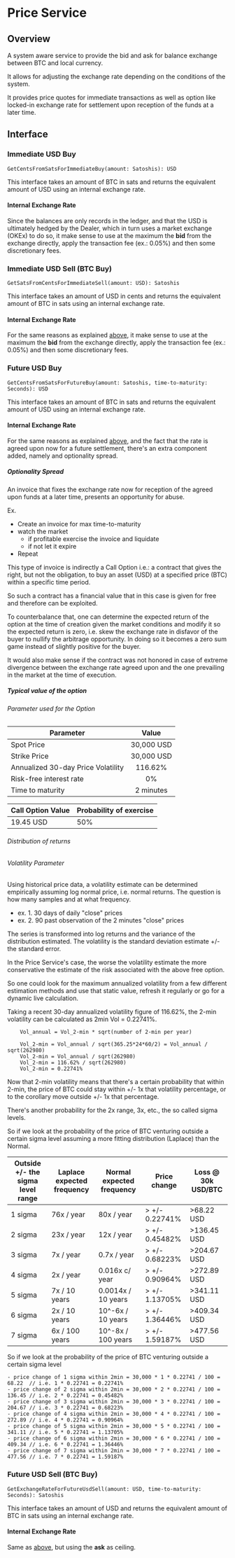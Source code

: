 # Price Service
## Overview
A system aware service to provide the bid and ask for balance exchange between BTC and local currency.

It allows for adjusting the exchange rate depending on the conditions of the system.

It provides price quotes for immediate transactions as well as option like locked-in exchange rate for settlement upon reception of the funds at a later time.

## Interface

### Immediate USD Buy
```
GetCentsFromSatsForImmediateBuy(amount: Satoshis): USD
```

This interface takes an amount of BTC in sats and returns the equivalent amount of USD using an internal exchange rate.

#### Internal Exchange Rate
Since the balances are only records in the ledger, and that the USD is ultimately hedged by the Dealer, which in turn uses a market exchange (OKEx) to do so,
it make sense to use at the maximum the **bid** from the exchange directly, apply the transaction fee (ex.: 0.05%) and then some discretionary fees.




### Immediate USD Sell (BTC Buy)
```
GetSatsFromCentsForImmediateSell(amount: USD): Satoshis
```

This interface takes an amount of USD in cents and returns the equivalent amount of BTC in sats using an internal exchange rate.

#### Internal Exchange Rate
For the same reasons as explained [above](./PRICE-SERVICE.md#Immediate-USD-Buy),
it make sense to use at the maximum the **bid** from the exchange directly, apply the transaction fee (ex.: 0.05%) and then some discretionary fees.



### Future USD Buy
```
GetCentsFromSatsForFutureBuy(amount: Satoshis, time-to-maturity: Seconds): USD
```

This interface takes an amount of BTC in sats and returns the equivalent amount of USD using an internal exchange rate.

#### Internal Exchange Rate
For the same reasons as explained [above](./PRICE-SERVICE.md#Immediate-USD-Buy),
and the fact that the rate is agreed upon now for a future settlement, there's an extra component added, namely and optionality spread.

##### Optionality Spread
An invoice that fixes the exchange rate now for reception of the agreed upon funds at a later time, presents an opportunity for abuse.

Ex. 
- Create an invoice for max time-to-maturity
- watch the market
    - if profitable exercise the invoice and liquidate
    - if not let it expire
- Repeat

This type of invoice is indirectly a Call Option i.e.: a contract that gives the right, but not the obligation, to buy an asset (USD) at a specified price (BTC) within a specific time period.

So such a contract has a financial value that in this case is given for free and therefore can be exploited.

To counterbalance that, one can determine the expected return of the option at the time of creation given the market conditions 
and modify it so the expected return is zero, i.e. skew the exchange rate in disfavor of the buyer to nullify the arbitrage opportunity.
In doing so it becomes a zero sum game instead of slightly positive for the buyer.

It would also make sense if the contract was not honored in case of extreme divergence between the exchange rate agreed upon and the one prevailing in the market at the time of execution.

##### Typical value of the option
###### Parameter used for the Option
|Parameter|Value|
|---------|:---:|
|Spot Price|30,000 USD|
|Strike Price|30,000 USD|
|Annualized 30-day Price Volatility|116.62%|
|Risk-free interest rate|0%|
|Time to maturity|2 minutes|

|Call Option Value|Probability of exercise|
|-|-|
|19.45 USD|50%|


###### Distribution of returns

###### Volatility Parameter
Using historical price data, a volatility estimate can be determined empirically assuming log normal price, i.e. normal returns.
The question is how many samples and at what frequency.

- ex. 1. 30 days of daily "close" prices
- ex. 2. 90 past observation of the 2 minutes "close" prices

The series is transformed into log returns and the variance of the distribution estimated.
The volatility is the standard deviation estimate +/- the standard error.

In the Price Service's case, the worse the volatility estimate the more conservative the estimate of the risk associated with the above free option.

So one could look for the maximum annualized volatility from a few different estimation methods and use that static value, refresh it regularly or go for a dynamic live calculation.

Taking a recent 30-day annualized volatility figure of 116.62%, the 2-min volatility can be calculated as 2min Vol = 0.22741%.

```
    Vol_annual = Vol_2-min * sqrt(number of 2-min per year)

    Vol_2-min = Vol_annual / sqrt(365.25*24*60/2) = Vol_annual / sqrt(262980)
    Vol_2-min = Vol_annual / sqrt(262980)
    Vol_2-min = 116.62% / sqrt(262980)
    Vol_2-min = 0.22741%
```

Now that 2-min volatility means that there's a certain probability that within 2-min,
the price of BTC could stay within +/- 1x that volatility percentage,
or to the corollary move outside +/- 1x that percentage.

There's another probability for the 2x range, 3x, etc., the so called sigma levels.

So if we look at the probability of the price of BTC venturing outside a certain sigma level assuming a more fitting distribution (Laplace) than the Normal.

|Outside +/- the sigma level range|Laplace expected frequency|Normal expected frequency|Price change|Loss @ 30k USD/BTC|
|-|-|-|-|-|
|1 sigma|76x / year|80x / year|> +/- 0.22741%|>68.22  USD|
|2 sigma|23x / year|12x / year|> +/- 0.45482%|>136.45 USD|
|3 sigma|7x / year|0.7x / year|> +/- 0.68223%|>204.67 USD|
|4 sigma|2x / year|0.016x c/ year|> +/- 0.90964%|>272.89 USD|
|5 sigma|7x / 10 years|0.0014x / 10 years|> +/- 1.13705%|>341.11 USD|
|6 sigma|2x / 10 years|10^-6x / 10 years|> +/- 1.36446%|>409.34 USD|
|7 sigma|6x / 100 years|10^-8x / 100 years|> +/- 1.59187%|>477.56 USD|

So if we look at the probability of the price of BTC venturing outside a certain sigma level

	- price change of 1 sigma within 2min = 30,000 * 1 * 0.22741 / 100 = 68.22  // i.e. 1 * 0.22741 = 0.22741%
	- price change of 2 sigma within 2min = 30,000 * 2 * 0.22741 / 100 = 136.45	// i.e. 2 * 0.22741 = 0.45482%
	- price change of 3 sigma within 2min = 30,000 * 3 * 0.22741 / 100 = 204.67	// i.e. 3 * 0.22741 = 0.68223%
	- price change of 4 sigma within 2min = 30,000 * 4 * 0.22741 / 100 = 272.89	// i.e. 4 * 0.22741 = 0.90964%
	- price change of 5 sigma within 2min = 30,000 * 5 * 0.22741 / 100 = 341.11	// i.e. 5 * 0.22741 = 1.13705%
	- price change of 6 sigma within 2min = 30,000 * 6 * 0.22741 / 100 = 409.34	// i.e. 6 * 0.22741 = 1.36446%
	- price change of 7 sigma within 2min = 30,000 * 7 * 0.22741 / 100 = 477.56	// i.e. 7 * 0.22741 = 1.59187%


### Future USD Sell (BTC Buy)
```
GetExchangeRateForFutureUsdSell(amount: USD, time-to-maturity: Seconds): Satoshis
```

This interface takes an amount of USD and returns the equivalent amount of BTC in sats using an internal exchange rate.

#### Internal Exchange Rate
Same as [above](./PRICE-SERVICE.md#Future-USD-Buy), but using the **ask** as ceiling.
